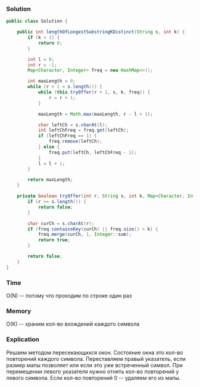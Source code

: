 ### Solution
```java
public class Solution {

    public int lengthOfLongestSubstringKDistinct(String s, int k) {
        if (k < 1) {
            return 0;
        }

        int l = 0;
        int r = -1;
        Map<Character, Integer> freq = new HashMap<>();

        int maxLength = 0;
        while (r + 1 < s.length()) {
            while (this.tryOffer(r + 1, s, k, freq)) {
                r = r + 1;
            }

            maxLength = Math.max(maxLength, r - l + 1);

            char leftCh = s.charAt(l);
            int leftChFreq = freq.get(leftCh);
            if (leftChFreq == 1) {
                freq.remove(leftCh);
            } else {
                freq.put(leftCh, leftChFreq - 1);
            }
            l = l + 1;
        }

        return maxLength;
    }

    private boolean tryOffer(int r, String s, int k, Map<Character, Integer> freq) {
        if (r >= s.length()) {
            return false;
        }

        char curCh = s.charAt(r);
        if (freq.containsKey(curCh) || freq.size() < k) {
            freq.merge(curCh, 1, Integer::sum);
            return true;
        }

        return false;
    }
}
```
### Time
O(N) -- потому что проходим по строке один раз
### Memory
O(K) -- храним кол-во вхождений каждого символа
### Explication
Решаем методом пересекающихся окон. Состояние окна это кол-во повторений
каждого символа. Переставляем правый указатель, если размер мапы позволяет или если это уже
встреченный символ. При перемещении левого указателя нужно отнять кол-во повторений у левого
символа. Если кол-во повторений 0 -- удаляем его из мапы.
